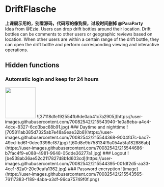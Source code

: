 # DriftFlasche
**上课展示用的，别看源码，代码写的像狗屎，过段时间删掉 @ParaParty**  
Idea from @Ezie. Users can drop drift bottles around their location. Drift bottles can be comments to other users or geographic reviews based on location. When other users are within a certain range of the drift bottle, they can open the drift bottle and perform corresponding viewing and interactive operations.

## Hidden functions
### Automatic login and keep for 24 hours
<img src="https://user-images.githubusercontent.com/70082542/215543940-1e0a8eba-a4c4-4dce-8327-6cd3bac88b91.jpg" width="100px">
![37118dfef92554fb9de0ab41c7a2905](https://user-images.githubusercontent.com/70082542/215543940-1e0a8eba-a4c4-4dce-8327-6cd3bac88b91.jpg)
### Daytime and nighttime
![705811ab385d7325ab7e48a9eae32b8](https://user-images.githubusercontent.com/70082542/215544368-9004fd7c-bac7-49cd-bd61-0dec3398cf87.jpg)
![60d8e9b758134f9a054a5fa182886ab](https://user-images.githubusercontent.com/70082542/215544686-b7fac4f9-e088-4981-9648-05dde36277a1.jpg)
### Logout
![be538ab36ae52c2117827d8b1d603cd](https://user-images.githubusercontent.com/70082542/215544395-001df2d5-aa33-4cc1-82a0-20e9eafa1362.jpg)
### Password encryption
![image](https://user-images.githubusercontent.com/70082542/215543565-76117383-f189-4aba-a3df-96ca75749f0f.png)
